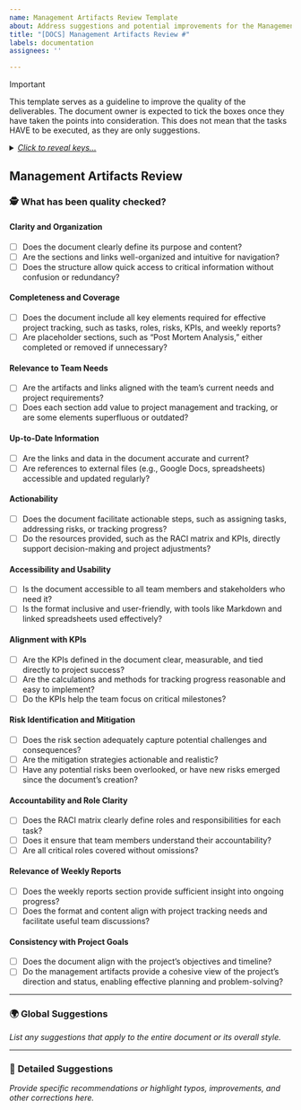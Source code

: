 ```yaml
---
name: Management Artifacts Review Template
about: Address suggestions and potential improvements for the Management Artifacts document
title: "[DOCS] Management Artifacts Review #"
labels: documentation
assignees: ''

---
```


> [!IMPORTANT]
> This template serves as a guideline to improve the quality of the deliverables. The document owner is expected to tick the boxes once they have taken the points into consideration. This does not mean that the tasks HAVE to be executed, as they are only suggestions.

<details>
<summary><em><ins>Click to reveal keys...</ins></em></summary>
  
#### Text Format
- **Bold**: replaced word in original text
- Normal: Citation from original text
- *Italic*: Comment
- ~~strikethrough~~: Original text to remove

#### Suggestions
- IMPROVEMENT: something to add, to be defined by document owner
- TYPO: a suggestion for correcting a found typo

</details>

## Management Artifacts Review

### 🕵️ What has been quality checked?

#### **Clarity and Organization**

- [ ] Does the document clearly define its purpose and content?  
- [ ] Are the sections and links well-organized and intuitive for navigation?  
- [ ] Does the structure allow quick access to critical information without confusion or redundancy?  

#### **Completeness and Coverage**

- [ ] Does the document include all key elements required for effective project tracking, such as tasks, roles, risks, KPIs, and weekly reports?  
- [ ] Are placeholder sections, such as “Post Mortem Analysis,” either completed or removed if unnecessary?  

#### **Relevance to Team Needs**

- [ ] Are the artifacts and links aligned with the team’s current needs and project requirements?  
- [ ] Does each section add value to project management and tracking, or are some elements superfluous or outdated?  

#### **Up-to-Date Information**

- [ ] Are the links and data in the document accurate and current?  
- [ ] Are references to external files (e.g., Google Docs, spreadsheets) accessible and updated regularly?  

#### **Actionability**

- [ ] Does the document facilitate actionable steps, such as assigning tasks, addressing risks, or tracking progress?  
- [ ] Do the resources provided, such as the RACI matrix and KPIs, directly support decision-making and project adjustments?  

#### **Accessibility and Usability**

- [ ] Is the document accessible to all team members and stakeholders who need it?  
- [ ] Is the format inclusive and user-friendly, with tools like Markdown and linked spreadsheets used effectively?  

#### **Alignment with KPIs**

- [ ] Are the KPIs defined in the document clear, measurable, and tied directly to project success?  
- [ ] Are the calculations and methods for tracking progress reasonable and easy to implement?  
- [ ] Do the KPIs help the team focus on critical milestones?  

#### **Risk Identification and Mitigation**

- [ ] Does the risk section adequately capture potential challenges and consequences?  
- [ ] Are the mitigation strategies actionable and realistic?  
- [ ] Have any potential risks been overlooked, or have new risks emerged since the document’s creation?  

#### **Accountability and Role Clarity**

- [ ] Does the RACI matrix clearly define roles and responsibilities for each task?  
- [ ] Does it ensure that team members understand their accountability?  
- [ ] Are all critical roles covered without omissions?  

#### **Relevance of Weekly Reports**

- [ ] Does the weekly reports section provide sufficient insight into ongoing progress?  
- [ ] Does the format and content align with project tracking needs and facilitate useful team discussions?  

#### **Consistency with Project Goals**

- [ ] Does the document align with the project’s objectives and timeline?  
- [ ] Do the management artifacts provide a cohesive view of the project’s direction and status, enabling effective planning and problem-solving?  

---

### 🌍 **Global Suggestions**

*List any suggestions that apply to the entire document or its overall style.*

---

### 🔎 **Detailed Suggestions**

*Provide specific recommendations or highlight typos, improvements, and other corrections here.*
